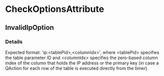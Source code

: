 ﻿---  
uid: Validator_7_3_11  
---

# CheckOptionsAttribute

## InvalidIpOption

### Details

Expected format: 'ip:\<tablePid\>,\<columnIdx\>', where \<tablePid\> specifies the table parameter ID and \<columnIdx\> specifies the zero\-based column index of the column that holds the IP address or the primary key (in case a QAction for each row of the table is executed directly from the timer).
